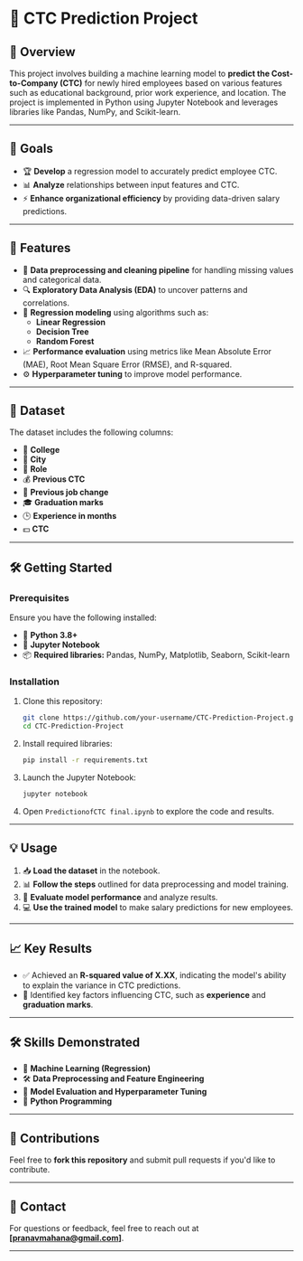 
# 🚀 **CTC Prediction Project**  

## 📝 **Overview**  
This project involves building a machine learning model to **predict the Cost-to-Company (CTC)** for newly hired employees based on various features such as educational background, prior work experience, and location. The project is implemented in Python using Jupyter Notebook and leverages libraries like Pandas, NumPy, and Scikit-learn.  

---

## 🎯 **Goals**  
- 🏆 **Develop** a regression model to accurately predict employee CTC.  
- 📊 **Analyze** relationships between input features and CTC.  
- ⚡ **Enhance organizational efficiency** by providing data-driven salary predictions.  

---

## 🌟 **Features**  
- 🧹 **Data preprocessing and cleaning pipeline** for handling missing values and categorical data.  
- 🔍 **Exploratory Data Analysis (EDA)** to uncover patterns and correlations.  
- 🤖 **Regression modeling** using algorithms such as:  
  - **Linear Regression**  
  - **Decision Tree**  
  - **Random Forest**  
- 📈 **Performance evaluation** using metrics like Mean Absolute Error (MAE), Root Mean Square Error (RMSE), and R-squared.  
- ⚙️ **Hyperparameter tuning** to improve model performance.  

---

## 📂 **Dataset**  
The dataset includes the following columns:  
- 🏫 **College**  
- 🌆 **City**  
- 💼 **Role**  
- 💰 **Previous CTC**  
- 🔄 **Previous job change**  
- 🎓 **Graduation marks**  
- 🕒 **Experience in months**  
- 💵 **CTC**  

---

## 🛠️ **Getting Started**  

### **Prerequisites**  
Ensure you have the following installed:  
- 🐍 **Python 3.8+**  
- 📓 **Jupyter Notebook**  
- 📦 **Required libraries:** Pandas, NumPy, Matplotlib, Seaborn, Scikit-learn  

### **Installation**  
1. Clone this repository:  
   ```bash
   git clone https://github.com/your-username/CTC-Prediction-Project.git
   cd CTC-Prediction-Project
   ```
2. Install required libraries:  
   ```bash
   pip install -r requirements.txt
   ```
3. Launch the Jupyter Notebook:  
   ```bash
   jupyter notebook
   ```
4. Open `PredictionofCTC final.ipynb` to explore the code and results.  

---

## 💡 **Usage**  
1. 📥 **Load the dataset** in the notebook.  
2. 📊 **Follow the steps** outlined for data preprocessing and model training.  
3. 🧪 **Evaluate model performance** and analyze results.  
4. 💻 **Use the trained model** to make salary predictions for new employees.  

---

## 📈 **Key Results**  
- ✅ Achieved an **R-squared value of X.XX**, indicating the model's ability to explain the variance in CTC predictions.  
- 🔑 Identified key factors influencing CTC, such as **experience** and **graduation marks**.  

---

## 🛠️ **Skills Demonstrated**  
- 🤖 **Machine Learning (Regression)**  
- 🛠️ **Data Preprocessing and Feature Engineering**  
- 📏 **Model Evaluation and Hyperparameter Tuning**  
- 🐍 **Python Programming**  

---

## 🤝 **Contributions**  
Feel free to **fork this repository** and submit pull requests if you'd like to contribute.  

---

## 📧 **Contact**  
For questions or feedback, feel free to reach out at **[pranavmahana@gmail.com]**.  

---
